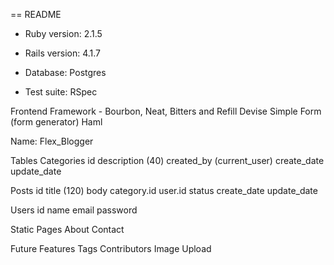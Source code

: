 == README
* Ruby version: 2.1.5

* Rails version: 4.1.7

* Database:  Postgres 

* Test suite:  RSpec

Frontend Framework - Bourbon, Neat, Bitters and Refill
Devise
Simple Form (form generator)
Haml

Name:  Flex_Blogger

Tables
Categories
  id
  description (40)
  created_by (current_user)
  create_date
  update_date

Posts
  id
  title (120)
  body
  category.id
  user.id
  status
  create_date
  update_date

Users
   id
   name
   email
   password
 
Static Pages
  About
  Contact


Future Features
  Tags
  Contributors
  Image Upload
